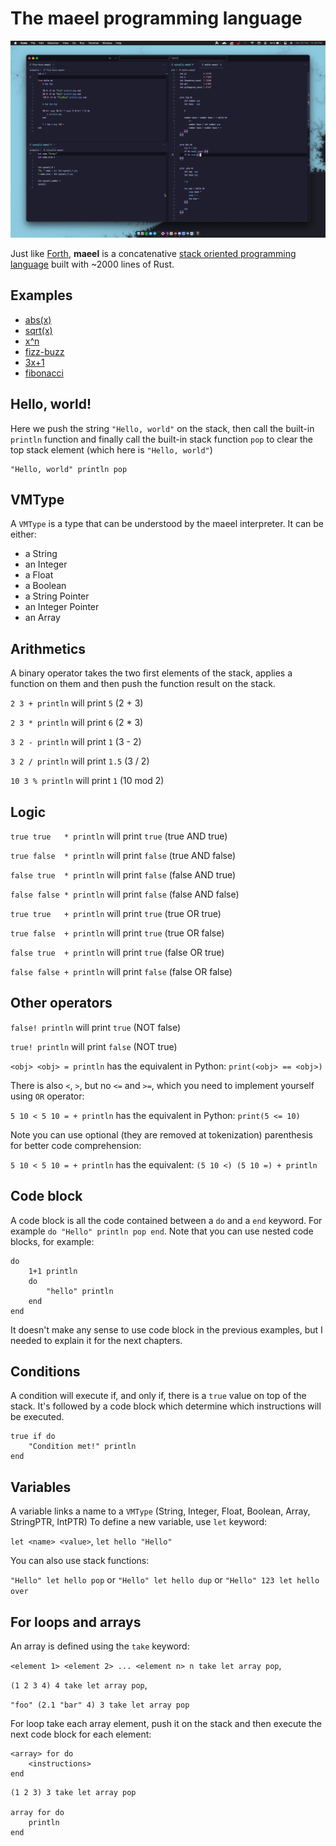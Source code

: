 # The maeel programming language

![](./screenshot.png)

Just like [Forth](https://en.wikipedia.org/wiki/Forth_(programming_language)), **maeel** is a concatenative [stack oriented programming language](https://en.wikipedia.org/wiki/Stack-oriented_programming) built with ~2000 lines of Rust.

## Examples

- [abs(x)](./examples/maths/absolute_value.maeel)
- [sqrt(x)](./examples/maths/square_root.maeel)
- [x^n](./examples/maths/pow.maeel)
- [fizz-buzz](./examples/fizz-buzz.maeel)
- [3x+1](./examples/3x%2B1.maeel)
- [fibonacci](./examples/fibonacci.maeel)

## Hello, world!

Here we push the string `"Hello, world"` on the stack, then call the built-in `println` function and finally call the built-in stack function `pop` to clear the top stack element (which here is `"Hello, world"`)

```
"Hello, world" println pop
```

## VMType

A `VMType` is a type that can be understood by the maeel interpreter. It can be either:

- a String
- an Integer
- a Float
- a Boolean
- a String Pointer
- an Integer Pointer
- an Array

## Arithmetics

A binary operator takes the two first elements of the stack, applies a function on them and then push the function result on the stack.

`2 3 + println` will print `5` (2 + 3)

`2 3 * println` will print `6` (2 * 3)

`3 2 - println` will print `1` (3 - 2)

`3 2 / println` will print `1.5` (3 / 2)

`10 3 % println` will print `1` (10 mod 2)

## Logic

`true true   * println` will print `true` (true AND true)

`true false  * println` will print `false` (true AND false)

`false true  * println` will print `false` (false AND true)

`false false * println` will print `false` (false AND false)


`true true   + println` will print `true` (true OR true)

`true false  + println` will print `true` (true OR false)

`false true  + println` will print `true` (false OR true)

`false false + println` will print `false` (false OR false)

## Other operators

`false! println` will print `true` (NOT false)

`true! println` will print `false` (NOT true)

`<obj> <obj> = println` has the equivalent in Python: `print(<obj> == <obj>)`

There is also `<`, `>`, but no `<=` and `>=`, which you need to implement yourself using `OR` operator:

`5 10 < 5 10 = + println` has the equivalent in Python: `print(5 <= 10)`

Note you can use optional (they are removed at tokenization) parenthesis for better code comprehension:

`5 10 < 5 10 = + println` has the equivalent: `(5 10 <) (5 10 =) + println`

## Code block

A code block is all the code contained between a `do` and a `end` keyword.
For example `do "Hello" println pop end`.
Note that you can use nested code blocks, for example:

```
do
    1+1 println
    do
        "hello" println
    end
end
```

It doesn't make any sense to use code block in the previous examples, but I needed to explain it for the next chapters.

## Conditions

A condition will execute if, and only if, there is a `true` value on top of the stack.
It's followed by a code block which determine which instructions will be executed.

```
true if do
    "Condition met!" println
end
```

## Variables

A variable links a name to a `VMType` (String, Integer, Float, Boolean, Array, StringPTR, IntPTR)
To define a new variable, use `let` keyword:

`let <name> <value>`, `let hello "Hello"`

You can also use stack functions:

`"Hello" let hello pop` or `"Hello" let hello dup` or  `"Hello" 123 let hello over`

## For loops and arrays

An array is defined using the `take` keyword:

`<element 1> <element 2> ... <element n> n take let array pop`,

`(1 2 3 4) 4 take let array pop`,

`"foo" (2.1 "bar" 4) 3 take let array pop`

For loop take each array element, push it on the stack and then execute the next code block for each element:

```
<array> for do
    <instructions>
end
```

```
(1 2 3) 3 take let array pop

array for do
    println
end
```
